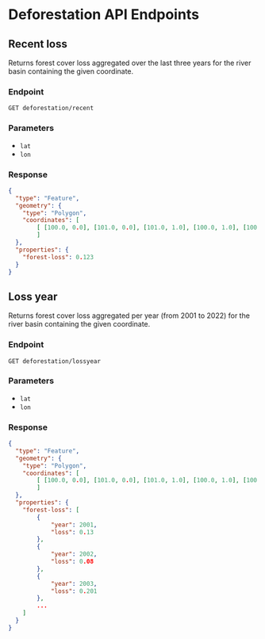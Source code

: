 # Deforestation API Endpoints

## Recent loss
Returns forest cover loss aggregated over the last three years for the river basin containing the given coordinate.

### Endpoint
```
GET deforestation/recent
```

### Parameters
* `lat`
* `lon`

### Response
```json
{
  "type": "Feature",
  "geometry": {
    "type": "Polygon",
    "coordinates": [
        [ [100.0, 0.0], [101.0, 0.0], [101.0, 1.0], [100.0, 1.0], [100.0, 0.0] ]
        ]
  },
  "properties": {
    "forest-loss": 0.123
  }
}
```

## Loss year
Returns forest cover loss aggregated per year (from 2001 to 2022) for the river basin containing the given coordinate.

### Endpoint
```
GET deforestation/lossyear
```

### Parameters
* `lat`
* `lon`

### Response
```json
{
  "type": "Feature",
  "geometry": {
    "type": "Polygon",
    "coordinates": [
        [ [100.0, 0.0], [101.0, 0.0], [101.0, 1.0], [100.0, 1.0], [100.0, 0.0] ]
        ]
  },
  "properties": {
    "forest-loss": [
        {
            "year": 2001,
            "loss": 0.13
        },
        {
            "year": 2002,
            "loss": 0.08
        },
        {
            "year": 2003,
            "loss": 0.201
        },
        ...
    ]
  }
}
```
